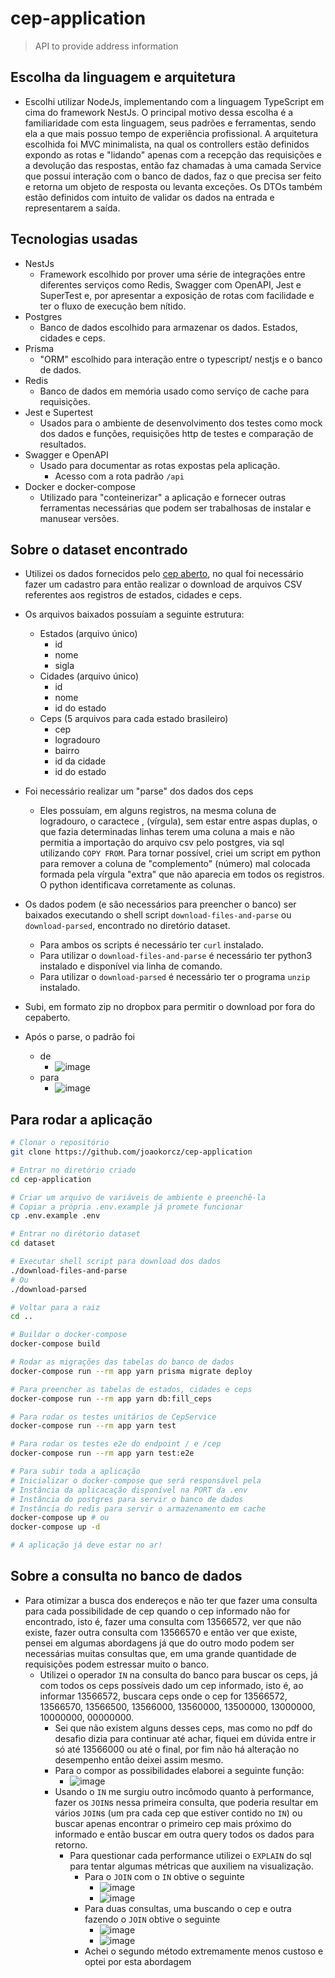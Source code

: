 # cep-application

> API to provide address information

## Escolha da linguagem e arquitetura
- Escolhi utilizar NodeJs, implementando com a linguagem TypeScript em cima do framework NestJs. O principal motivo dessa escolha é a familiaridade com esta linguagem, seus padrões e ferramentas, sendo ela a que mais possuo tempo de experiência profissional. A arquitetura escolhida foi MVC minimalista, na qual os controllers estão definidos expondo as rotas e "lidando" apenas com a recepção das requisições e a devolução das respostas, então faz chamadas à uma camada Service que possui interação com o banco de dados, faz o que precisa ser feito e retorna um objeto de resposta ou levanta exceções. Os DTOs também estão definidos com intuito de validar os dados na entrada e representarem a saída.

## Tecnologias usadas

- NestJs
  - Framework escolhido por prover uma série de integrações entre diferentes serviços como Redis, Swagger com OpenAPI, Jest e SuperTest e, por apresentar a exposição de rotas com facilidade e ter o fluxo de execução bem nítido.
- Postgres
  - Banco de dados escolhido para armazenar os dados. Estados, cidades e ceps.
- Prisma
  - "ORM" escolhido para interação entre o typescript/ nestjs e o banco de dados.
- Redis
  - Banco de dados em memória usado como serviço de cache para requisições.
- Jest e Supertest
  - Usados para o ambiente de desenvolvimento dos testes como mock dos dados e funções, requisições http de testes e comparação de resultados.
- Swagger e OpenAPI
  - Usado para documentar as rotas expostas pela aplicação.
    - Acesso com a rota padrão `/api`
- Docker e docker-compose
  - Utilizado para "conteinerizar" a aplicação e fornecer outras ferramentas necessárias que podem ser trabalhosas de instalar e manusear versões.
  
## Sobre o dataset encontrado

- Utilizei os dados fornecidos pelo [cep aberto](https://www.cepaberto.com/), no qual foi necessário fazer um cadastro para então realizar o download de arquivos CSV referentes aos registros de estados, cidades e ceps.

- Os arquivos baixados possuíam a seguinte estrutura:
    - Estados (arquivo único)
      - id
      - nome
      - sigla
    - Cidades (arquivo único)
      - id
      - nome
      - id do estado
    - Ceps (5 arquivos para cada estado brasileiro) 
      - cep
      - logradouro
      - bairro
      - id da cidade
      - id do estado
- Foi necessário realizar um "parse" dos dados dos ceps
  - Eles possuíam, em alguns registros, na mesma coluna de logradouro, o caractece , (vírgula), sem estar entre aspas duplas, o que fazia determinadas linhas terem uma coluna a mais e não permitia a importação do arquivo csv pelo postgres, via sql utilizando `COPY FROM`. Para tornar possível, criei um script em python para remover a coluna de "complemento" (número) mal colocada formada pela vírgula "extra" que não aparecia em todos os registros. O python identificava corretamente as colunas.
- Os dados podem (e são necessários para preencher o banco) ser baixados executando o shell script `download-files-and-parse` ou `download-parsed`, encontrado no diretório dataset.
  - Para ambos os scripts é necessário ter `curl` instalado.
  - Para utilizar o `download-files-and-parse` é necessário ter python3 instalado e disponível via linha de comando.
  - Para utilizar o `download-parsed` é necessário ter o programa `unzip` instalado.
- Subi, em formato zip no dropbox para permitir o download por fora do cepaberto.
- Após o parse, o padrão foi
  - de 
    - ![image](https://user-images.githubusercontent.com/37910255/197310430-fb81a38f-22a8-460a-8e48-a0cc9a3b2bae.png)
  - para
    - ![image](https://user-images.githubusercontent.com/37910255/197310514-cb59fdb6-02ea-4e21-bb17-9003625521ea.png)

## Para rodar a aplicação
```bash
# Clonar o repositório
git clone https://github.com/joaokorcz/cep-application

# Entrar no diretório criado
cd cep-application

# Criar um arquivo de variáveis de ambiente e preenchê-la
# Copiar a própria .env.example já promete funcionar
cp .env.example .env

# Entrar no dirétorio dataset
cd dataset

# Executar shell script para download dos dados
./download-files-and-parse
# Ou
./download-parsed

# Voltar para a raiz
cd ..

# Buildar o docker-compose
docker-compose build

# Rodar as migrações das tabelas do banco de dados
docker-compose run --rm app yarn prisma migrate deploy

# Para preencher as tabelas de estados, cidades e ceps
docker-compose run --rm app yarn db:fill_ceps

# Para rodar os testes unitários de CepService
docker-compose run --rm app yarn test

# Para rodar os testes e2e do endpoint / e /cep
docker-compose run --rm app yarn test:e2e

# Para subir toda a aplicação
# Inicializar o docker-compose que será responsável pela
# Instância da aplicacação disponível na PORT da .env
# Instância do postgres para servir o banco de dados
# Instância do redis para servir o armazenamento em cache
docker-compose up # ou
docker-compose up -d

# A aplicação já deve estar no ar!
```

## Sobre a consulta no banco de dados
- Para otimizar a busca dos endereços e não ter que fazer uma consulta para cada possibilidade de cep quando o cep informado não for encontrado, isto é, fazer uma consulta com 13566572, ver que não existe, fazer outra consulta com 13566570 e então ver que existe, pensei em algumas abordagens já que do outro modo podem ser necessárias muitas consultas que, em uma grande quantidade de requisições podem estressar muito o banco.
  - Utilizei o operador `IN` na consulta do banco para buscar os ceps, já com todos os ceps possíveis dado um cep informado, isto é, ao informar 13566572, buscara ceps onde o cep for 13566572, 13566570, 13566500, 13566000, 13560000, 13500000, 13000000, 10000000, 00000000.
    - Sei que não existem alguns desses ceps, mas como no pdf do desafio dizia para continuar até achar, fiquei em dúvida entre ir só até 13566000 ou até o final, por fim não há alteração no desempenho então deixei assim mesmo.
    - Para o compor as possibilidades elaborei a seguinte função:
      - ![image](https://user-images.githubusercontent.com/37910255/197310888-d143790f-bb0e-4e8c-959b-087eb0dbaba4.png)
    - Usando o `IN` me surgiu outro incômodo quanto à performance, fazer os `JOIN`s nessa primeira consulta, que poderia resultar em vários `JOIN`s (um pra cada cep que estiver contido no `IN`) ou buscar apenas encontrar o primeiro cep mais próximo do informado e então buscar em outra query todos os dados para retorno.
      - Para questionar cada performance utilizei o `EXPLAIN` do sql para tentar algumas métricas que auxiliem na visualização.
        - Para o `JOIN` com o `IN` obtive o seguinte
          - ![image](https://user-images.githubusercontent.com/37910255/197311130-d718db4d-5c8e-4ad2-844a-c2581da2d8c9.png)
          - ![image](https://user-images.githubusercontent.com/37910255/197311137-a52e2529-1cfa-47c9-a7ac-be9add54f605.png)
        - Para duas consultas, uma buscando o cep e outra fazendo o `JOIN` obtive o seguinte
          - ![image](https://user-images.githubusercontent.com/37910255/197311176-f518f58a-5e66-4d29-8f21-3f7841cf857d.png)
          - ![image](https://user-images.githubusercontent.com/37910255/197311190-8123d064-c3bc-4c74-a898-48a7e915d989.png)
        - Achei o segundo método extremamente menos custoso e optei por esta abordagem




